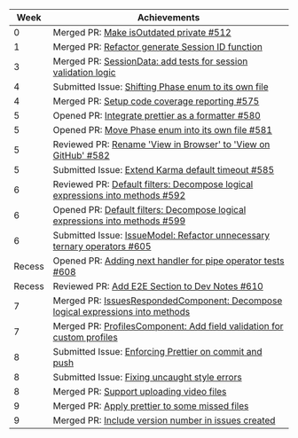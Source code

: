 | Week   | Achievements                                                                                                                       |
| ------ | ---------------------------------------------------------------------------------------------------------------------------------- |
| 0      | Merged PR: [Make isOutdated private #512](https://github.com/CATcher-org/CATcher/pull/512)                                         |
| 1      | Merged PR: [Refactor generate Session ID function](https://github.com/CATcher-org/CATcher/pull/536)                                |
| 3      | Merged PR: [SessionData: add tests for session validation logic](https://github.com/CATcher-org/CATcher/pull/566)                  |
| 4      | Submitted Issue: [Shifting Phase enum to its own file](https://github.com/CATcher-org/CATcher/issues/573)                          |
| 4      | Merged PR: [Setup code coverage reporting #575](https://github.com/CATcher-org/CATcher/pull/575)                                   |
| 5      | Opened PR: [Integrate prettier as a formatter #580](https://github.com/CATcher-org/CATcher/pull/580)                               |
| 5      | Opened PR: [Move Phase enum into its own file #581](https://github.com/CATcher-org/CATcher/pull/581)                               |
| 5      | Reviewed PR: [Rename 'View in Browser' to 'View on GitHub' #582](https://github.com/CATcher-org/CATcher/pull/582)                  |
| 5      | Submitted Issue: [Extend Karma default timeout #585](https://github.com/CATcher-org/CATcher/issues/585)                            |
| 6      | Reviewed PR: [Default filters: Decompose logical expressions into methods #592](https://github.com/CATcher-org/CATcher/pull/592)   |
| 6      | Opened PR: [Default filters: Decompose logical expressions into methods #599](https://github.com/CATcher-org/CATcher/pull/599)     |
| 6      | Submitted Issue: [IssueModel: Refactor unnecessary ternary operators #605](https://github.com/CATcher-org/CATcher/issues/605)      |
| Recess | Opened PR: [Adding next handler for pipe operator tests #608](https://github.com/CATcher-org/CATcher/pull/608)                     |
| Recess | Reviewed PR: [Add E2E Section to Dev Notes #610](https://github.com/CATcher-org/CATcher/pull/610)                                  |
| 7      | Merged PR: [IssuesRespondedComponent: Decompose logical expressions into methods](https://github.com/CATcher-org/CATcher/pull/614) |
| 7      | Merged PR: [ProfilesComponent: Add field validation for custom profiles](https://github.com/CATcher-org/CATcher/pull/623)          |
| 8      | Submitted Issue: [Enforcing Prettier on commit and push](https://github.com/CATcher-org/CATcher/issues/631)                        |
| 8      | Submitted Issue: [Fixing uncaught style errors](https://github.com/CATcher-org/CATcher/issues/632)                                 |
| 8      | Merged PR: [Support uploading video files](https://github.com/CATcher-org/CATcher/pull/637)                                        |
| 9      | Merged PR: [Apply prettier to some missed files](https://github.com/CATcher-org/CATcher/pull/646)                                  |
| 9      | Merged PR: [Include version number in issues created](https://github.com/CATcher-org/CATcher/pull/656)                             |
